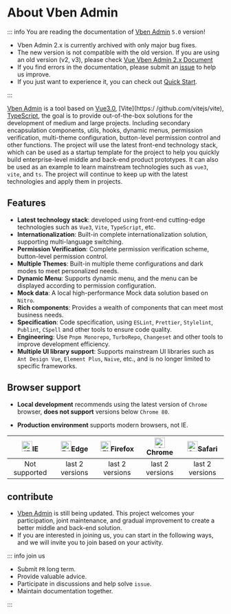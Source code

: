 # About Vben Admin

::: info You are reading the documentation of [Vben Admin](https://github.com/vbenjs/vue-vben-admin) `5.0` version!

- Vben Admin 2.x is currently archived with only major bug fixes.
- The new version is not compatible with the old version. If you are using an old version (v2, v3), please check [Vue Vben Admin 2.x Document](https://doc.vvbin.cn)
- If you find errors in the documentation, please submit an [issue](https://github.com/vbenjs/vue-vben-admin/issues) to help us improve.
- If you just want to experience it, you can check out [Quick Start](./quick-start.md).

:::

[Vben Admin](https://github.com/vbenjs/vue-vben-admin) is a tool based on [Vue3.0](https://github.com/vuejs/core), [Vite](https:/ /github.com/vitejs/vite), [TypeScript](https://www.typescriptlang.org/), the goal is to provide out-of-the-box solutions for the development of medium and large projects. Including secondary encapsulation components, utils, hooks, dynamic menus, permission verification, multi-theme configuration, button-level permission control and other functions. The project will use the latest front-end technology stack, which can be used as a startup template for the project to help you quickly build enterprise-level middle and back-end product prototypes. It can also be used as an example to learn mainstream technologies such as `vue3`, `vite`, and `ts`. The project will continue to keep up with the latest technologies and apply them in projects.

## Features

- **Latest technology stack**: developed using front-end cutting-edge technologies such as `Vue3`, `Vite`, `TypeScript`, etc.
- **Internationalization**: Built-in complete internationalization solution, supporting multi-language switching.
- **Permission Verification**: Complete permission verification scheme, button-level permission control.
- **Multiple Themes**: Built-in multiple theme configurations and dark modes to meet personalized needs.
- **Dynamic Menu**: Supports dynamic menu, and the menu can be displayed according to permission configuration.
- **Mock data**: A local high-performance Mock data solution based on `Nitro`.
- **Rich components**: Provides a wealth of components that can meet most business needs.
- **Specification**: Code specification, using `ESLint`, `Prettier`, `Stylelint`, `Publint`, `CSpell` and other tools to ensure code quality.
- **Engineering**: Use `Pnpm Monorepo`, `TurboRepo`, `Changeset` and other tools to improve development efficiency.
- **Multiple UI library support**: Supports mainstream UI libraries such as `Ant ​​Design Vue`, `Element Plus`, `Naive`, etc., and is no longer limited to specific frameworks.

## Browser support

- **Local development** recommends using the latest version of `Chrome` browser, **does not support** versions below `Chrome 80`.

- **Production environment** supports modern browsers, not IE.

| [<img src="https://raw.githubusercontent.com/alrra/browser-logos/master/src/archive/internet-explorer_9-11/internet-explorer_9-11_48x48.png" alt="IE" width= "24px" height="24px" />](http://godban.github.io/browsers-support-badges/)IE | [<img src="https://raw.githubusercontent.com/alrra/browser-logos/master/src/edge /edge_48x48.png" alt=" Edge" width="24px" height="24px" />](http://godban.github.io/browsers-support-badges/)Edge | [<img src="https://raw.githubusercontent.com/alrra/browser-logos/master/src/firefox /firefox_48x48.png" alt="Firefox" width="24px" height="24px" />](http://godban.github.io/browsers-support-badges/)Firefox | [<img src="https://raw.githubusercontent.com/alrra/browser-logos/master/src/chrome /chrome_48x48.png" alt="Chrome" width="24px" height="24px" />](http://godban.github.io/browsers-support-badges/)Chrome | [<img src="https://raw.githubusercontent.com/alrra/browser-logos/master/src/safari /safari_48x48.png" alt="Safari" width="24px" height="24px" />](http://godban.github.io/browsers-support-badges/)Safari |
| :-: | :-: | :-: | :-: | :-: |
| Not supported | last 2 versions | last 2 versions | last 2 versions | last 2 versions |

## contribute

- [Vben Admin](https://github.com/vbenjs/vue-vben-admin) is still being updated. This project welcomes your participation, joint maintenance, and gradual improvement to create a better middle and back-end solution.
- If you are interested in joining us, you can start in the following ways, and we will invite you to join based on your activity.

::: info join us

- Submit `PR` long term.
- Provide valuable advice.
- Participate in discussions and help solve `issue`.
- Maintain documentation together.

:::